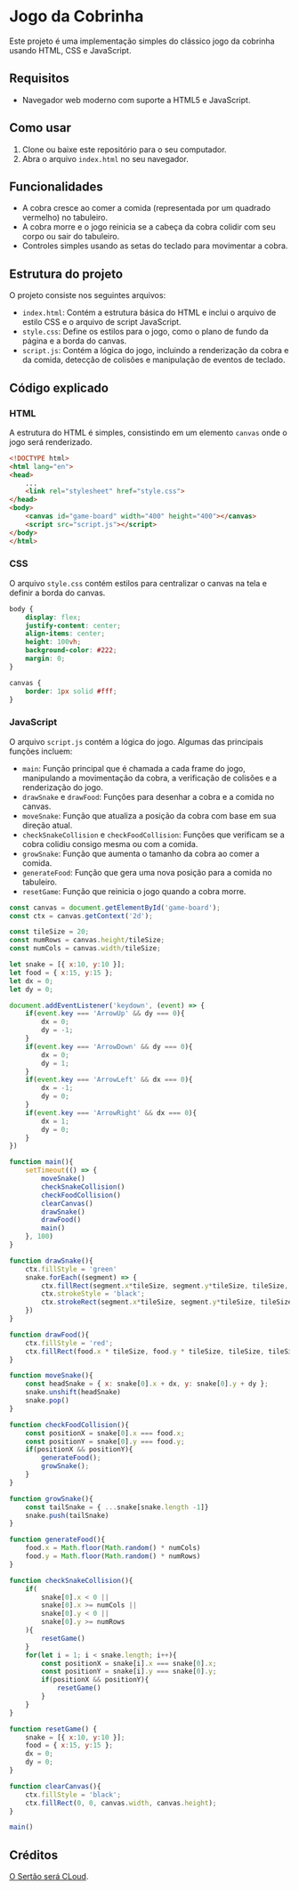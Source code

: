 # Jogo da Cobrinha

Este projeto é uma implementação simples do clássico jogo da cobrinha usando HTML, CSS e JavaScript.


## Requisitos

-   Navegador web moderno com suporte a HTML5 e JavaScript.

## Como usar

1.  Clone ou baixe este repositório para o seu computador.
2.  Abra o arquivo `index.html` no seu navegador.

## Funcionalidades

-   A cobra cresce ao comer a comida (representada por um quadrado vermelho) no tabuleiro.
-   A cobra morre e o jogo reinicia se a cabeça da cobra colidir com seu corpo ou sair do tabuleiro.
-   Controles simples usando as setas do teclado para movimentar a cobra.

## Estrutura do projeto

O projeto consiste nos seguintes arquivos:

-   `index.html`: Contém a estrutura básica do HTML e inclui o arquivo de estilo CSS e o arquivo de script JavaScript.
-   `style.css`: Define os estilos para o jogo, como o plano de fundo da página e a borda do canvas.
-   `script.js`: Contém a lógica do jogo, incluindo a renderização da cobra e da comida, detecção de colisões e manipulação de eventos de teclado.

## Código explicado

### HTML

A estrutura do HTML é simples, consistindo em um elemento `canvas` onde o jogo será renderizado.

```html
<!DOCTYPE html>
<html lang="en">
<head>
    ...
    <link rel="stylesheet" href="style.css">
</head>
<body>
    <canvas id="game-board" width="400" height="400"></canvas>
    <script src="script.js"></script>
</body>
</html>

```

### CSS

O arquivo `style.css` contém estilos para centralizar o canvas na tela e definir a borda do canvas.

```css
body {
    display: flex;
    justify-content: center;
    align-items: center;
    height: 100vh;
    background-color: #222;
    margin: 0;
}

canvas {
    border: 1px solid #fff;
}

```

### JavaScript

O arquivo `script.js` contém a lógica do jogo. Algumas das principais funções incluem:

-   `main`: Função principal que é chamada a cada frame do jogo, manipulando a movimentação da cobra, a verificação de colisões e a renderização do jogo.
-   `drawSnake` e `drawFood`: Funções para desenhar a cobra e a comida no canvas.
-   `moveSnake`: Função que atualiza a posição da cobra com base em sua direção atual.
-   `checkSnakeCollision` e `checkFoodCollision`: Funções que verificam se a cobra colidiu consigo mesma ou com a comida.
-   `growSnake`: Função que aumenta o tamanho da cobra ao comer a comida.
-   `generateFood`: Função que gera uma nova posição para a comida no tabuleiro.
-   `resetGame`: Função que reinicia o jogo quando a cobra morre.

```js
const canvas = document.getElementById('game-board');
const ctx = canvas.getContext('2d');

const tileSize = 20;
const numRows = canvas.height/tileSize;
const numCols = canvas.width/tileSize;

let snake = [{ x:10, y:10 }];
let food = { x:15, y:15 };
let dx = 0;
let dy = 0;

document.addEventListener('keydown', (event) => {
    if(event.key === 'ArrowUp' && dy === 0){
        dx = 0;
        dy = -1;
    }
    if(event.key === 'ArrowDown' && dy === 0){
        dx = 0;
        dy = 1;
    }
    if(event.key === 'ArrowLeft' && dx === 0){
        dx = -1;
        dy = 0;
    }
    if(event.key === 'ArrowRight' && dx === 0){
        dx = 1;
        dy = 0;
    }
})

function main(){
    setTimeout(() => {
        moveSnake()
        checkSnakeCollision()
        checkFoodCollision()
        clearCanvas()
        drawSnake()
        drawFood()
        main()
    }, 100)
}

function drawSnake(){
    ctx.fillStyle = 'green'
    snake.forEach((segment) => {
        ctx.fillRect(segment.x*tileSize, segment.y*tileSize, tileSize, tileSize);
        ctx.strokeStyle = 'black';
        ctx.strokeRect(segment.x*tileSize, segment.y*tileSize, tileSize, tileSize);
    })
}

function drawFood(){
    ctx.fillStyle = 'red';
    ctx.fillRect(food.x * tileSize, food.y * tileSize, tileSize, tileSize)
}

function moveSnake(){
    const headSnake = { x: snake[0].x + dx, y: snake[0].y + dy };
    snake.unshift(headSnake)
    snake.pop()
}

function checkFoodCollision(){
    const positionX = snake[0].x === food.x;
    const positionY = snake[0].y === food.y;
    if(positionX && positionY){
        generateFood();
        growSnake();
    }
}

function growSnake(){
    const tailSnake = { ...snake[snake.length -1]}
    snake.push(tailSnake)
}

function generateFood(){
    food.x = Math.floor(Math.random() * numCols)
    food.y = Math.floor(Math.random() * numRows)
}

function checkSnakeCollision(){
    if( 
        snake[0].x < 0 || 
        snake[0].x >= numCols || 
        snake[0].y < 0 || 
        snake[0].y >= numRows
    ){
        resetGame()
    }
    for(let i = 1; i < snake.length; i++){
        const positionX = snake[i].x === snake[0].x;
        const positionY = snake[i].y === snake[0].y;
        if(positionX && positionY){
            resetGame()
        }
    }
}

function resetGame() {
    snake = [{ x:10, y:10 }];
    food = { x:15, y:15 };
    dx = 0;
    dy = 0;
}

function clearCanvas(){
    ctx.fillStyle = 'black';
    ctx.fillRect(0, 0, canvas.width, canvas.height);
}

main()
```

## Créditos

[O Sertão será CLoud](https://www.youtube.com/@sertaoseracloud).
